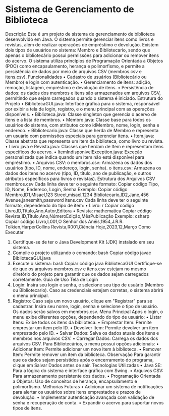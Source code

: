 # Sistema de Gerenciamento de Biblioteca
Descrição
Este é um projeto de sistema de gerenciamento de biblioteca desenvolvido em Java. O sistema permite gerenciar itens como livros e revistas, além de realizar operações de empréstimo e devolução. Existem dois tipos de usuários no sistema: Membro e Bibliotecario, sendo que apenas o bibliotecário possui permissões para adicionar ou remover itens do acervo.
O sistema utiliza princípios de Programação Orientada a Objetos (POO) como encapsulamento, herança e polimorfismo, e permite a persistência de dados por meio de arquivos CSV (membros.csv e itens.csv).
Funcionalidades
•	Cadastro de usuários (Bibliotecário ou Membro) e login com autenticação.
•	Gerenciamento de itens: adição, remoção, listagem, empréstimo e devolução de itens.
•	Persistência de dados: os dados dos membros e itens são armazenados em arquivos CSV, permitindo que sejam carregados quando o sistema é iniciado.
Estrutura do Projeto
•	BibliotecaGUI.java: Interface gráfica para o sistema, responsável por exibir a tela de login, registro, e o menu principal com as operações disponíveis.
•	Biblioteca.java: Classe singleton que gerencia o acervo de itens e a lista de membros.
•	Membro.java: Classe base para todos os usuários do sistema, com atributos como idMembro, nome, login, senha e endereco.
•	Bibliotecario.java: Classe que herda de Membro e representa um usuário com permissões especiais para gerenciar itens.
•	Item.java: Classe abstrata que representa um item da biblioteca, como livro ou revista.
•	Livro.java e Revista.java: Classes que herdam de Item e representam itens específicos do acervo.
•	ItemIndisponivelException.java: Exceção personalizada que indica quando um item não está disponível para empréstimo.
•	Arquivos CSV:
o	membros.csv: Armazena os dados dos usuários (tipo, ID, nome, endereço, login, senha).
o	itens.csv: Armazena os dados dos itens no acervo (tipo, ID, título, ano de publicação, e outros atributos específicos para livros e revistas).
Estrutura dos Arquivos CSV
membros.csv
Cada linha deve ter o seguinte formato:
Copiar código
Tipo, ID, Nome, Endereco, Login, Senha
Exemplo:
Copiar código
Membro,ID1,Misael,123 Street,misael,1234
Bibliotecario,ID2,Jane,456 Avenue,janesmith,password
itens.csv
Cada linha deve ter o seguinte formato, dependendo do tipo de item:
•	Livro:
r
Copiar código
Livro,ID,Título,Ano,Autor,Editora
•	Revista:
mathematica
Copiar código
Revista,ID,Título,Ano,NúmeroEdição,MêsPublicação
Exemplo:
csharp
Copiar código
Livro,L001,O Senhor dos Anéis,1954,J.R.R. Tolkien,HarperCollins
Revista,R001,Ciência Hoje,2023,12,Março
Como Executar
1.	Certifique-se de ter o Java Development Kit (JDK) instalado em seu sistema.
2.	Compile o projeto utilizando o comando:
bash
Copiar código
javac BibliotecaGUI.java
3.	Execute o sistema:
bash
Copiar código
java BibliotecaGUI
Certifique-se de que os arquivos membros.csv e itens.csv estejam no mesmo diretório do projeto para garantir que os dados sejam carregados corretamente.
Guia de Uso
Tela de Login
1.	Login: Insira seu login e senha, e selecione seu tipo de usuário (Membro ou Bibliotecario). Caso as credenciais estejam corretas, o sistema abrirá o menu principal.
2.	Registro: Caso seja um novo usuário, clique em "Registrar" para se cadastrar. Insira seu nome, login, senha e selecione o tipo de usuário. Os dados serão salvos em membros.csv.
Menu Principal
Após o login, o menu exibe diferentes opções, dependendo do tipo de usuário:
•	Listar Itens: Exibe todos os itens da biblioteca.
•	Emprestar Item: Permite emprestar um item pelo ID.
•	Devolver Item: Permite devolver um item emprestado pelo ID.
•	Salvar Dados: Salva os dados atuais dos itens e membros nos arquivos CSV.
•	Carregar Dados: Carrega os dados dos arquivos CSV.
Para Bibliotecários, o menu possui opções adicionais:
•	Adicionar Item: Permite adicionar um novo item à biblioteca.
•	Remover Item: Permite remover um item da biblioteca.
Observação
Para garantir que os dados sejam persistidos após o encerramento do programa, clique em Salvar Dados antes de sair.
Tecnologias Utilizadas
•	Java SE: Para a lógica do sistema e interface gráfica com Swing.
•	Arquivos CSV: Para armazenamento persistente dos dados.
•	Programação Orientada a Objetos: Uso de conceitos de herança, encapsulamento e polimorfismo.
Melhorias Futuras
•	Adicionar um sistema de notificações para alertar os usuários sobre itens emprestados e prazos de devolução.
•	Implementar autenticação avançada com validação de senha e recuperação de conta.
•	Expandir o acervo para suportar novos tipos de itens.

